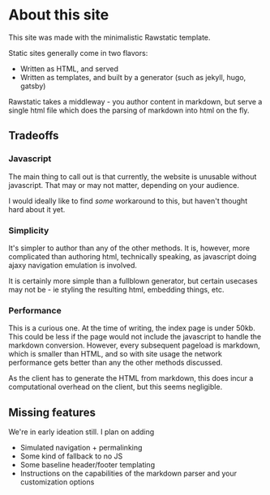 # About this site
This site was made with the minimalistic Rawstatic template. 

Static sites generally come in two flavors:
- Written as HTML, and served
- Written as templates, and built by a generator (such as jekyll, hugo, gatsby)

Rawstatic takes a middleway - you author content in markdown, but serve a single html file which does the parsing of markdown into html on the fly. 

## Tradeoffs

### Javascript
The main thing to call out is that currently, the website is unusable without javascript. That may or may not matter, depending on your audience.

I would ideally like to find _some_ workaround to this, but haven't thought hard about it yet.

### Simplicity
It's simpler to author than any of the other methods.
It is, however, more complicated than authoring html, technically speaking, as javascript doing ajaxy navigation emulation is involved.

It is certainly more simple than a fullblown generator, but certain usecases may not be - ie styling the resulting html, embedding things, etc.

### Performance
This is a curious one. At the time of writing, the index page is under 50kb. This could be less if the page would not include the javascript to handle the markdown conversion. However, every subsequent pageload is markdown, which is smaller than HTML, and so with site usage the network performance gets better than any the other methods discussed.

As the client has to generate the HTML from markdown, this does incur a computational overhead on the client, but this seems negligible.

## Missing features
We're in early ideation still. I plan on adding
- Simulated navigation + permalinking
- Some kind of fallback to no JS
- Some baseline header/footer templating
- Instructions on the capabilities of the markdown parser and your customization options
